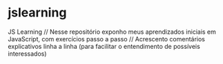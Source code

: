 # jslearning
JS Learning
// Nesse repositório exponho meus aprendizados iniciais em JavaScript, com exercícios passo a passo
// Acrescento comentários explicativos linha a linha (para facilitar o entendimento de possíveis interessados)
